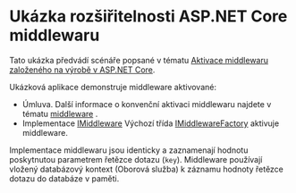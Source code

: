 # <a name="aspnet-core-middleware-extensibility-sample"></a>Ukázka rozšiřitelnosti ASP.NET Core middlewaru

Tato ukázka předvádí scénáře popsané v tématu [Aktivace middlewaru založeného na výrobě v ASP.NET Core](https://docs.microsoft.com/aspnet/core/fundamentals/middleware/middleware-extensibility).

Ukázková aplikace demonstruje middleware aktivované:

* Úmluva. Další informace o konvenční aktivaci middlewaru najdete v tématu [middleware](https://docs.microsoft.com/aspnet/core/fundamentals/middleware/) .
* Implementace [IMiddleware](https://docs.microsoft.com/dotnet/api/microsoft.aspnetcore.http.imiddleware) Výchozí třída [IMiddlewareFactory](https://docs.microsoft.com/dotnet/api/microsoft.aspnetcore.http.imiddlewarefactory) aktivuje middleware.

Implementace middlewaru jsou identicky a zaznamenají hodnotu poskytnutou parametrem řetězce dotazu (`key`). Middleware používají vložený databázový kontext (Oborová služba) k záznamu hodnoty řetězce dotazu do databáze v paměti.
